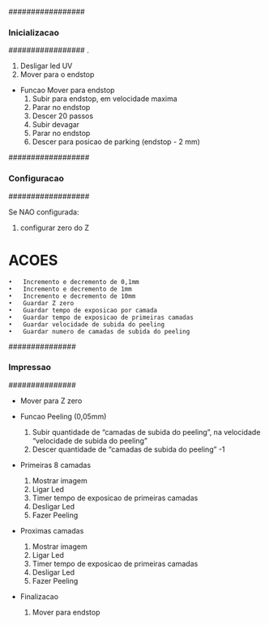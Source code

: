 #################
### Inicializacao ###
#################
.

1) Desligar led UV
2) Mover para o endstop


- Funcao Mover para endstop
	1)	Subir para endstop, em velocidade maxima
	2)	Parar no endstop
	3)	Descer 20 passos
	4)	Subir devagar
	5)	Parar no endstop
	6)	Descer para posicao de parking (endstop - 2 mm)



##################
### Configuracao ###
##################

Se NAO configurada:
1) configurar zero do Z 


# ACOES
	•	Incremento e decremento de 0,1mm
	•	Incremento e decremento de 1mm
	•	Incremento e decremento de 10mm
	•	Guardar Z zero
	•	Guardar tempo de exposicao por camada
	•	Guardar tempo de exposicao de primeiras camadas
	•	Guardar velocidade de subida do peeling
	•	Guardar numero de camadas de subida do peeling



###############
### Impressao ###
###############

- Mover para Z zero

- Funcao Peeling (0,05mm)
	1)	Subir quantidade de “camadas de subida do peeling”, na velocidade “velocidade de subida do peeling”
	2)	Descer quantidade de “camadas de subida do peeling” -1

- Primeiras 8 camadas
	1)	Mostrar imagem
	2)	Ligar Led
	3)	Timer tempo de exposicao de primeiras camadas
	4)	Desligar Led
	5)	Fazer Peeling

- Proximas camadas
	1)	Mostrar imagem
	2)	Ligar Led
	3)	Timer tempo de exposicao de primeiras camadas
	4)	Desligar Led
	5)	Fazer Peeling

- Finalizacao
	1)	Mover para endstop


